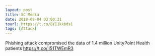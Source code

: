 ```yaml
---
layout: post
title: SC Media
date: 2018-08-04 03:00:21
tourl: https://t.co/BYI1kkbds1
tags: [Attack]
---
```

Phishing attack compromised the data of 1.4 million UnityPoint Health patients https://t.co/iI51TWEmR3